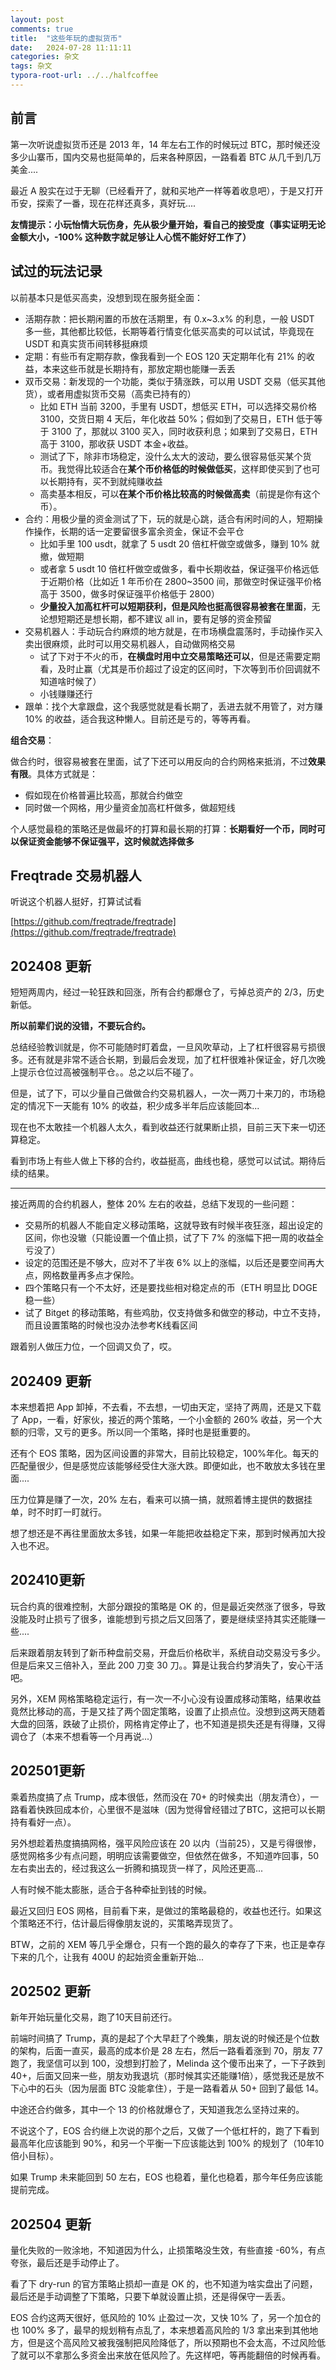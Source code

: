 ```yaml
---
layout: post
comments: true
title:  "这些年玩的虚拟货币"
date:   2024-07-28 11:11:11
categories: 杂文
tags: 杂文
typora-root-url: ../../halfcoffee
---
```




## 前言

第一次听说虚拟货币还是 2013 年，14 年左右工作的时候玩过 BTC，那时候还没多少山寨币，国内交易也挺简单的，后来各种原因，一路看着 BTC 从几千到几万美金....

最近 A 股实在过于无聊（已经看开了，就和买地产一样等着收息吧），于是又打开币安，探索了一番，现在花样还真多，真好玩....

**友情提示：小玩怡情大玩伤身，先从极少量开始，看自己的接受度（事实证明无论金额大小，-100% 这种数字就足够让人心慌不能好好工作了）**



## 试过的玩法记录

以前基本只是低买高卖，没想到现在服务挺全面：

- 活期存款：把长期闲置的币放在活期里，有 0.x~3.x% 的利息，一般 USDT 多一些，其他都比较低，长期等着行情变化低买高卖的可以试试，毕竟现在 USDT 和真实货币间转移挺麻烦
- 定期：有些币有定期存款，像我看到一个 EOS 120 天定期年化有 21% 的收益，本来这些币就是长期持有，那放定期也能赚一丢丢
- 双币交易：新发现的一个功能，类似于猜涨跌，可以用 USDT 交易（低买其他货），或者用虚拟货币交易（高卖已持有的）
  - 比如 ETH 当前 3200，手里有 USDT，想低买 ETH，可以选择交易价格 3100，交货日期 4 天后，年化收益 50%；假如到了交易日，ETH 低于等于 3100 了，那就以 3100 买入，同时收获利息；如果到了交易日，ETH 高于 3100，那收获 USDT 本金+收益。
  - 测试了下，除非市场稳定，没什么太大的波动，要么很容易低买某个货币。我觉得比较适合在**某个币价格低的时候做低买**，这样即使买到了也可以长期持有，买不到就纯赚收益
  - 高卖基本相反，可以**在某个币价格比较高的时候做高卖**（前提是你有这个币）。
- 合约：用极少量的资金测试了下，玩的就是心跳，适合有闲时间的人，短期操作操作，长期的话一定要留很多富余资金，保证不会平仓
  - 比如手里 100 usdt，就拿了 5 usdt 20 倍杠杆做空或做多，赚到 10% 就撤，做短期
  - 或者拿 5 usdt 10 倍杠杆做空或做多，看中长期收益，保证强平价格远低于近期价格（比如近 1 年币价在 2800~3500 间，那做空时保证强平价格高于 3500，做多时保证强平价格低于 2800）
  - **少量投入加高杠杆可以短期获利，但是风险也挺高很容易被套在里面**，无论想短期还是想长期，都不建议 all in，要有足够的资金预留
- 交易机器人：手动玩合约麻烦的地方就是，在市场横盘震荡时，手动操作买入卖出很麻烦，此时可以用交易机器人，自动做网格交易
  - 试了下对于不火的币，**在横盘时用中立交易策略还可以**，但是还需要定期看，及时止赢（尤其是币价超过了设定的区间时，下次等到币价回调就不知道啥时候了）
  - 小钱赚赚还行
- 跟单：找个大拿跟盘，这个我感觉就是看长期了，丢进去就不用管了，对方赚 10% 的收益，适合我这种懒人。目前还是亏的，等等再看。



**组合交易**：

做合约时，很容易被套在里面，试了下还可以用反向的合约网格来抵消，不过**效果有限**。具体方式就是：

- 假如现在价格普遍比较高，那就合约做空
- 同时做一个网格，用少量资金加高杠杆做多，做超短线

个人感觉最稳的策略还是做最坏的打算和最长期的打算：**长期看好一个币，同时可以保证资金能够不保证强平，这时候就选择做多**



## Freqtrade 交易机器人

听说这个机器人挺好，打算试试看

[https://github.com/freqtrade/freqtrade](https://github.com/freqtrade/freqtrade)



## 202408 更新

短短两周内，经过一轮狂跌和回涨，所有合约都爆仓了，亏掉总资产的 2/3，历史新低。

**所以前辈们说的没错，不要玩合约。**

总结经验教训就是，你不可能随时盯着盘，一旦风吹草动，上了杠杆很容易亏损很多。还有就是非常不适合长期，到最后会发现，加了杠杆很难补保证金，好几次晚上提示仓位过高被强制平仓。。总之以后不碰了。



但是，试了下，可以少量自己做做合约交易机器人，一次一两刀十来刀的，市场稳定的情况下一天能有 10% 的收益，积少成多半年后应该能回本...

现在也不太敢挂一个机器人太久，看到收益还行就果断止损，目前三天下来一切还算稳定。

看到市场上有些人做上下移的合约，收益挺高，曲线也稳，感觉可以试试。期待后续的结果。

---



接近两周的合约机器人，整体 20% 左右的收益，总结下发现的一些问题：

- 交易所的机器人不能自定义移动策略，这就导致有时候半夜狂涨，超出设定的区间，你也没辙（只能设置一个值止损，试了下 7% 的涨幅下把一周的收益全亏没了）
- 设定的范围还是不够大，应对不了半夜 6% 以上的涨幅，以后还是要空间再大点，网格数量再多点才保险。
- 四个策略只有一个不太好，还是要找些相对稳定点的币（ETH 明显比 DOGE 稳一些）
- 试了 Bitget 的移动策略，有些鸡肋，仅支持做多和做空的移动，中立不支持，而且设置策略的时候也没办法参考K线看区间



跟着别人做压力位，一个回调又负了，哎。

## 202409 更新

本来想着把 App 卸掉，不去看，不去想，一切由天定，坚持了两周，还是又下载了 App，一看，好家伙，接近的两个策略，一个小金额的 260% 收益，另一个大额的归零，又亏的更多。所以同一个策略，择时也是挺重要的。

还有个 EOS 策略，因为区间设置的非常大，目前比较稳定，100%年化。每天的匹配量很少，但是感觉应该能够经受住大涨大跌。即便如此，也不敢放太多钱在里面....

压力位算是赚了一次，20% 左右，看来可以搞一搞，就照着博主提供的数据挂单，时不时盯一盯就行。

想了想还是不再往里面放太多钱，如果一年能把收益稳定下来，那到时候再加大投入也不迟。

## 202410更新

玩合约真的很难控制，大部分跟投的策略是 OK 的，但是最近突然涨了很多，导致没能及时止损亏了很多，谁能想到亏损之后又回落了，要是继续坚持其实还能赚一些....

后来跟着朋友转到了新币种盘前交易，开盘后价格砍半，系统自动交易没亏多少。但是后来又三倍补入，至此 200 刀变 30 刀。。算是让我合约梦消失了，安心干活吧。

另外，XEM 网格策略稳定运行，有一次一不小心没有设置成移动策略，结果收益竟然比移动的高，于是又挂了两个固定策略，设置了止损点位。没想到这两天随着大盘的回落，跌破了止损价，网格肯定停止了，也不知道是损失还是有得赚，又得调仓了（本来不想看等一个月再说...）

## 202501更新

乘着热度搞了点 Trump，成本很低，然而没在 70+ 的时候卖出（朋友清仓），一路看着快跌回成本价，心里很不是滋味（因为觉得曾经错过了BTC，这把可以长期持有看好一点）。

另外想趁着热度搞搞网格，强平风险应该在 20 以内（当前25），又是亏得很惨，感觉网格多少有点问题，明明应该需要做空，但依然在做多，不知道咋回事，50 左右卖出去的，经过我这么一折腾和搞现货一样了，风险还更高...

人有时候不能太膨胀，适合于各种牵扯到钱的时候。

最近又回归 EOS 网格，目前看下来，是做过的策略最稳的，收益也还行。如果这个策略还不行，估计最后得像朋友说的，买策略弄现货了。

BTW，之前的 XEM 等几乎全爆仓，只有一个跑的最久的幸存了下来，也正是幸存下来的几个，让我有 400U 的起始资金重新开始...

## 202502 更新

新年开始玩量化交易，跑了10天目前还行。

前端时间搞了 Trump，真的是起了个大早赶了个晚集，朋友说的时候还是个位数的架构，后面一直买，最高的成本价是 28 左右，然后一路看着涨到 70，朋友 77 跑了，我坚信可以到 100，没想到打脸了，Melinda 这个傻币出来了，一下子跌到 40+，后面又回来一些，朋友劝我退坑（那时候其实还能赚1倍），感觉我还是放不下心中的石头（因为层面 BTC 没能拿住），于是一路看着从 50+ 回到了最低 14。

中途还合约做多，其中一个 13 的价格就爆仓了，天知道我怎么坚持过来的。

不说这个了，EOS 合约继上次说的那个之后，又做了一个低杠杆的，跑了下看到最高年化应该能到 90%，和另一个平衡一下应该能达到 100% 的规划了（10年10倍小目标）。

如果 Trump 未来能回到 50 左右，EOS 也稳着，量化也稳着，那今年任务应该能提前完成。

## 202504 更新

量化失败的一败涂地，不知道因为什么，止损策略没生效，有些直接 -60%，有点夸张，最后还是手动停止了。

看了下 dry-run 的官方策略止损却一直是 OK 的，也不知道为啥实盘出了问题，最后还是手动调整了下策略，只要下单就设置止损，还是得保守一丢丢。

EOS 合约这两天很好，低风险的 10% 止盈过一次，又快 10% 了，另一个加仓的也 100% 多了，最早的规划稍有点乱了，本来想着高风险的 1/3 拿出来到其他地方，但是这个高风险又被我强制把风险降低了，所以预期也不会太高，不过风险低了就可以不拿那么多资金出来放在低风险了。先这样吧，等再能翻倍的时候再看。
